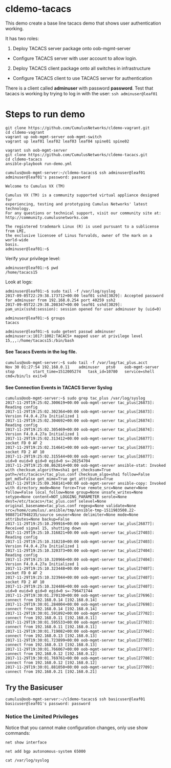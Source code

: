 # cldemo-tacacs

This demo  create a base line tacacs demo that shows user authentication working.

It has two roles:
1. Deploy TACACS server package onto oob-mgmt-server
* Configure TACACS server with user account to allow login.
2. Deploy TACACS client package onto all switches in infrastructure
* Configure TACACS client to use TACACS server for authentication

There is a client called **adminuser** with password **password**. Test that tacacs is working by trying to log in with the user:
`ssh adminuser@leaf01`

# Steps to run demo
```
git clone https://github.com/CumulusNetworks/cldemo-vagrant.git
cd cldemo-vagrant
vagrant up oob-mgmt-server oob-mgmt-switch
vagrant up leaf01 leaf02 leaf03 leaf04 spine01 spine02
```

```
vagrant ssh oob-mgmt-server
git clone https://github.com/CumulusNetworks/cldemo-tacacs.git
cd cldemo-tacacs
ansible-playbook run-demo.yml
```

```
cumulus@oob-mgmt-server:~/cldemo-tacacs$ ssh adminuser@leaf01
adminuser@leaf01's password: password

Welcome to Cumulus VX (TM)

Cumulus VX (TM) is a community supported virtual appliance designed for
experiencing, testing and prototyping Cumulus Networks' latest technology.
For any questions or technical support, visit our community site at:
http://community.cumulusnetworks.com

The registered trademark Linux (R) is used pursuant to a sublicense from LMI,
the exclusive licensee of Linus Torvalds, owner of the mark on a world-wide
basis.
adminuser@leaf01:~$
```
Verify your privilege level: 
```
adminuser@leaf01:~$ pwd
/home/tacacs15
```


Look at logs:
```
adminuser@leaf01:~$ sudo tail -f /var/log/syslog
2017-09-05T22:29:38.173712+00:00 leaf01 sshd[3029]: Accepted password for adminuser from 192.168.0.254 port 40259 ssh2
2017-09-05T22:29:38.208347+00:00 leaf01 sshd[3029]: pam_unix(sshd:session): session opened for user adminuser by (uid=0)
```

```
adminuser@leaf01:~$ groups
tacacs
```

```
adminuser@leaf01:~$ sudo getent passwd adminuser
adminuser:x:1017:1002:TACACS+ mapped user at privilege level 15,,,:/home/tacacs15:/bin/bash
```

#### See Tacacs Events in the log file.
```
cumulus@oob-mgmt-server:~$ sudo tail -f /var/log/tac_plus.acct 
Nov 30 01:27:54	192.168.0.11	adminuser	pts0	oob-mgmt-server	stop		start_time=1512005274	task_id=10780	service=shell	cmd=/bin/ls exit=0

```

#### See Connection Events in TACACS Server Syslog
```
cumulus@oob-mgmt-server:~$ sudo grep tac_plus /var/log/syslog
2017-11-29T19:25:02.300619+00:00 oob-mgmt-server tac_plus[26873]: Reading config
2017-11-29T19:25:02.302364+00:00 oob-mgmt-server tac_plus[26873]: Version F4.0.4.27a Initialized 1
2017-11-29T19:25:02.304692+00:00 oob-mgmt-server tac_plus[26874]: Reading config
2017-11-29T19:25:02.305469+00:00 oob-mgmt-server tac_plus[26874]: Version F4.0.4.27a Initialized 1
2017-11-29T19:25:02.313412+00:00 oob-mgmt-server tac_plus[26877]: socket FD 0 AF 2
2017-11-29T19:25:02.314641+00:00 oob-mgmt-server tac_plus[26877]: socket FD 2 AF 10
2017-11-29T19:25:02.315544+00:00 oob-mgmt-server tac_plus[26877]: uid=0 euid=0 gid=0 egid=0 s=-20254704
2017-11-29T19:25:08.862814+00:00 oob-mgmt-server ansible-stat: Invoked with checksum_algorithm=sha1 get_checksum=True path=/etc/tacacs+/tac_plus.conf checksum_algo=sha1 follow=False get_md5=False get_mime=True get_attributes=True
2017-11-29T19:25:09.368141+00:00 oob-mgmt-server ansible-copy: Invoked with directory_mode=None force=True remote_src=None owner=None follow=False local_follow=None group=None unsafe_writes=None setype=None content=NOT_LOGGING_PARAMETER serole=None dest=/etc/tacacs+/tac_plus.conf selevel=None original_basename=tac_plus.conf regexp=None validate=None src=/home/cumulus/.ansible/tmp/ansible-tmp-1511983508.22-98887147948235/source seuser=None delimiter=None mode=None attributes=None backup=False
2017-11-29T19:25:10.299916+00:00 oob-mgmt-server tac_plus[26877]: Received signal 15, shutting down
2017-11-29T19:25:10.316821+00:00 oob-mgmt-server tac_plus[27403]: Reading config
2017-11-29T19:25:10.318210+00:00 oob-mgmt-server tac_plus[27403]: Version F4.0.4.27a Initialized 1
2017-11-29T19:25:10.320373+00:00 oob-mgmt-server tac_plus[27404]: Reading config
2017-11-29T19:25:10.320966+00:00 oob-mgmt-server tac_plus[27404]: Version F4.0.4.27a Initialized 1
2017-11-29T19:25:10.323448+00:00 oob-mgmt-server tac_plus[27407]: socket FD 0 AF 2
2017-11-29T19:25:10.323944+00:00 oob-mgmt-server tac_plus[27407]: socket FD 2 AF 10
2017-11-29T19:25:10.324486+00:00 oob-mgmt-server tac_plus[27407]: uid=0 euid=0 gid=0 egid=0 s=-796471744
2017-11-29T19:30:01.270130+00:00 oob-mgmt-server tac_plus[27696]: connect from 192.168.0.14 [192.168.0.14]
2017-11-29T19:30:01.284004+00:00 oob-mgmt-server tac_plus[27698]: connect from 192.168.0.14 [192.168.0.14]
2017-11-29T19:30:01.591892+00:00 oob-mgmt-server tac_plus[27702]: connect from 192.168.0.11 [192.168.0.11]
2017-11-29T19:30:01.595533+00:00 oob-mgmt-server tac_plus[27703]: connect from 192.168.0.11 [192.168.0.11]
2017-11-29T19:30:01.719082+00:00 oob-mgmt-server tac_plus[27704]: connect from 192.168.0.13 [192.168.0.13]
2017-11-29T19:30:01.723899+00:00 oob-mgmt-server tac_plus[27705]: connect from 192.168.0.13 [192.168.0.13]
2017-11-29T19:30:01.766067+00:00 oob-mgmt-server tac_plus[27707]: connect from 192.168.0.12 [192.168.0.12]
2017-11-29T19:30:01.769761+00:00 oob-mgmt-server tac_plus[27708]: connect from 192.168.0.12 [192.168.0.12]
2017-11-29T19:30:01.881050+00:00 oob-mgmt-server tac_plus[27709]: connect from 192.168.0.21 [192.168.0.21]
```

## Try the Basicuser
```
cumulus@oob-mgmt-server:~/cldemo-tacacs$ ssh basicuser@leaf01
basicuser@leaf01's password: password
```

### Notice the Limited Privileges

Notice that you cannot make configuration changes, only use show commands:
```
net show interface

net add bgp autonomous-system 65000

cat /var/log/syslog

```

